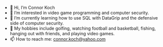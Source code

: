 - 👋 Hi, I’m Connor Koch
- 👀 I’m interested in video game programming and computer security.
- 🌱 I’m currently learning how to use SQL with DataGrip and the defensive side of computer security.
- :football: My hobbies include golfing, watching football and basketball, fishing, hanging out with friends, and playing video games.
- 📫 How to reach me: connor.koch@yahoo.com

<!---
connorkoch0511/connorkoch0511 is a ✨ special ✨ repository because its `README.md` (this file) appears on your GitHub profile.
You can click the Preview link to take a look at your changes.
--->

